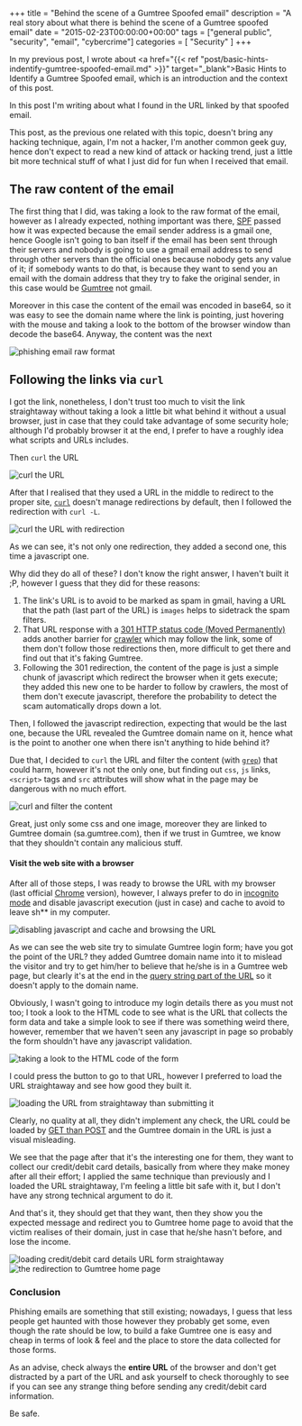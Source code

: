 +++
title = "Behind the scene of a Gumtree Spoofed email"
description = "A real story about what there is behind the scene of a Gumtree spoofed email"
date = "2015-02-23T00:00:00+00:00"
tags = ["general public", "security", "email", "cybercrime"]
categories = [
  "Security"
]
+++

In my previous post, I wrote about <a href="{{< ref "post/basic-hints-indentify-gumtree-spoofed-email.md" >}}" target="_blank">Basic Hints to Identify a Gumtree Spoofed email</a>, which is an introduction and the context of this post.

In this post I'm writing about what I found in the URL linked by that spoofed email.

This post, as the previous one related with this topic, doesn't bring any hacking technique, again, I'm not a hacker, I'm another common geek guy, hence don't expect to read a new kind of attack or hacking trend, just a little bit more technical stuff of what I just did for fun when I received that email.


## The raw content of the email

The first thing that I did, was taking a look to the raw format of the email, however as I already expected, nothing important was there, <a href="http://en.wikipedia.org/wiki/Sender_Policy_Framework" target="_blank">SPF</a> passed how it was expected because the email sender address is a gmail one, hence Google isn't going to ban itself if the email has been sent through their servers and nobody is going to use a gmail email address to send through other servers than the official ones because nobody gets any value of it; if somebody wants to do that, is because they want to send you an email with the domain address that they try to fake the original sender, in this case would be <a href="http://gumtree.com" target="_blank" rel="nofollow">Gumtree</a> not gmail.

Moreover in this case the content of the email was encoded in base64, so it was easy to see the domain name where the link is pointing, just hovering with the mouse and taking a look to the bottom of the browser window than decode the base64. Anyway, the content was the next

![phishing email raw format](https://s-media-cache-ak0.pinimg.com/originals/bc/ef/1c/bcef1c808165c0b85b7a0682c434b9d7.jpg)


## Following the links via `curl`

I got the link, nonetheless, I don't trust too much to visit the link straightaway without taking a look a little bit what behind it without a usual browser, just in case that they could take advantage of some security hole; although I'd probably browser it at the end, I prefer to have a roughly idea what scripts and URLs includes.

Then `curl` the URL

<img alt="curl the URL" src="http://zippy.gfycat.com/FeistyFrequentAndeancockoftherock.gif" class="graphic-medium graphic-medium-centre">


After that I realised that they used a URL in the middle to redirect to the proper site, <a href="http://curl.haxx.se/docs/manpage.html" target="_blank">`curl`</a> doesn't manage redirections by default, then I followed the redirection with `curl -L`.

<img alt="curl the URL with redirection" src="http://zippy.gfycat.com/ShamelessQuaintAntipodesgreenparakeet.gif" class="graphic-medium graphic-medium-centre">

As we can see, it's not only one redirection, they added a second one, this time a javascript one.

Why did they do all of these? I don't know the right answer, I haven't built it ;P, however I guess that they did for these reasons:

1. The link's URL is to avoid to be marked as spam in gmail, having a URL that the path (last part of the URL) is `images` helps to sidetrack the spam filters.
2. That URL response with a <a href="http://en.wikipedia.org/wiki/HTTP_301" target="_blank">301 HTTP status code (Moved Permanently)</a> adds another barrier for <a href="http://en.wikipedia.org/wiki/Web_crawler" target="_blank">crawler</a> which may follow the link, some of them don't follow those redirections then, more difficult to get there and find out that it's faking Gumtree.
3. Following the 301 redirection, the content of the page is just a simple chunk of javascript which redirect the browser when it gets execute; they added this new one to be harder to follow by crawlers, the most of them don't execute javascript, therefore the probability to detect the scam automatically drops down a lot.

Then, I followed the javascript redirection, expecting that would be the last one, because the URL revealed the Gumtree domain name on it, hence what is the point to another one when there isn't anything to hide behind it?

Due that, I decided to `curl` the URL and filter the content (with <a href="http://en.wikipedia.org/wiki/Grep" target="_blank">`grep`</a>) that could harm, however it's not the only one, but finding out `css`, `js` links, `<script>` tags and `src` attributes will show what in the page may be dangerous with no much effort.

<img alt="curl and filter the content" src="http://zippy.gfycat.com/FinishedWebbedAdouri.gif" class="graphic-medium graphic-medium-centre">


Great, just only some css and one image, moreover they are linked to Gumtree domain (sa.gumtree.com), then if we trust in Gumtree, we know that they shouldn't contain any malicious stuff.


#### Visit the web site with a browser

After all of those steps, I was ready to browse the URL with my browser (last official <a href="http://www.google.com/chrome/" target="_blank" rel="nofollow">Chrome</a> version), however, I always prefer to do in <a href="https://support.google.com/chrome/answer/95464?hl=en-GB"  target="_blank">incognito mode</a> and disable javascript execution (just in case) and cache to avoid to leave sh** in my computer.

<img alt="disabling javascript and cache and browsing the URL" src="http://zippy.gfycat.com/FirmYearlyKitten.gif" class="graphic-medium graphic-medium-centre">

As we can see the web site try to simulate Gumtree login form; have you got the point of the URL? they added Gumtree domain name into it to mislead the visitor and try to get him/her to believe that he/she is in a Gumtree web page, but clearly it's at the end in the <a href="http://en.wikipedia.org/wiki/Query_string" target="_blank">query string part of the URL</a> so it doesn't apply to the domain name.

Obviously, I wasn't going to introduce my login details there as you must not too; I took a look to the HTML code to see what is the URL that collects the form data and take a simple look to see if there was something weird there, however, remember that we haven't seen any javascript in page so probably the form shouldn't have any javascript validation.

<img alt="taking a look to the HTML code of the form" src="http://media.giphy.com/media/ytwDCK1o9L7KmGqefm/giphy.gif" class="graphic-medium graphic-medium-centre">

I could press the button to go to that URL, however I preferred to load the URL straightaway and see how good they built it.


<img alt="loading the URL from straightaway than submitting it" src="http://media.giphy.com/media/5yLgocc3WHwbwoTn7Us/giphy.gif" class="graphic-medium graphic-medium-centre">


Clearly, no quality at all, they didn't implement any check, the URL could be loaded by <a href="http://en.wikipedia.org/wiki/Hypertext_Transfer_Protocol#Request_methods" target="_blank">GET than POST</a> and the Gumtree domain in the URL is just a visual misleading.

We see that the page after that it's the interesting one for them, they want to collect our credit/debit card details, basically from where they make money after all their effort; I applied the same technique than previously and I loaded the URL straightaway, I'm feeling a little bit safe with it, but I don't have any strong technical argument to do it.

And that's it, they should get that they want, then they show you the expected message and redirect you to Gumtree home page to avoid that the victim realises of their domain, just in case that he/she hasn't before, and lose the income.

<img alt="loading credit/debit card details URL form straightaway" src="http://media.giphy.com/media/5yLgociQbt93scFPyPC/giphy.gif" class="graphic-medium graphic-medium-centre">

<img alt="the redirection to Gumtree home page" src="http://media.giphy.com/media/5yLgocjcqYJrKdSpGqk/giphy.gif" class="graphic-medium graphic-medium-centre">


### Conclusion

Phishing emails are something that still existing; nowadays, I guess that less people get haunted with those however they probably get some, even though the rate should be low, to build a fake Gumtree one is easy and cheap in terms of look & feel and the place to store the data collected for those forms.

As an advise, check always the __entire URL__ of the browser and don't get distracted by a part of the URL and ask yourself to check thoroughly to see if you can see any strange thing before sending any credit/debit card information.

Be safe.
